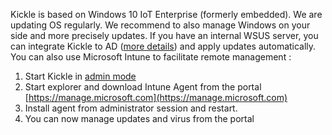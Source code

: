 <!--
    Page : Manage/Manage Kickle with Microsoft Intune
    Author : Alexis CONIA
    Latest Update : 02/11/2017
    Confidential : No
	Partner : No
	Public : Yes
    Version : 1.0
-->

Kickle is based on Windows 10 IoT Enterprise (formerly embedded). We are updating OS regularly.
We recommend to also manage Windows on your side and more precisely updates. 
If you have an internal WSUS server, you can integrate Kickle to AD ([more details](ad.md)) and apply updates automatically.
You can also use Microsoft Intune to facilitate remote management :

1. Start Kickle in [admin mode](admin-mode.md)
2. Start explorer and download Intune Agent from the portal [https://manage.microsoft.com](https://manage.microsoft.com)
3. Install agent from administrator session and restart.
4. You can now manage updates and virus from the portal